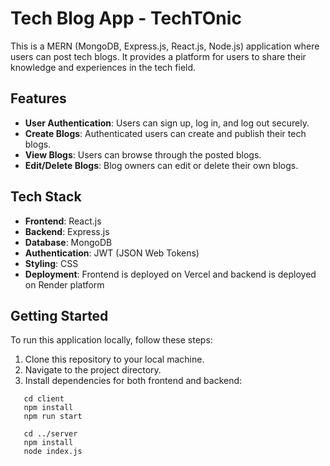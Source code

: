 # Tech Blog App - TechTOnic

This is a MERN (MongoDB, Express.js, React.js, Node.js) application where users can post tech blogs. It provides a platform for users to share their knowledge and experiences in the tech field.

## Features

- **User Authentication**: Users can sign up, log in, and log out securely.
- **Create Blogs**: Authenticated users can create and publish their tech blogs.
- **View Blogs**: Users can browse through the posted blogs.
- **Edit/Delete Blogs**: Blog owners can edit or delete their own blogs.

## Tech Stack

- **Frontend**: React.js
- **Backend**: Express.js
- **Database**: MongoDB
- **Authentication**: JWT (JSON Web Tokens)
- **Styling**: CSS 
- **Deployment**: Frontend is deployed on Vercel and backend is deployed on Render platform

## Getting Started

To run this application locally, follow these steps:

1. Clone this repository to your local machine.
2. Navigate to the project directory.
3. Install dependencies for both frontend and backend:

```
   cd client
   npm install
   npm run start
```

```
   cd ../server
   npm install
   node index.js
```





